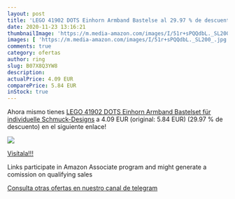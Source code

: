 ```yaml
---
layout: post
title: 'LEGO 41902 DOTS Einhorn Armband Bastelse al 29.97 % de descuento'
date: 2020-11-23 13:16:21
thumbnailImage: 'https://m.media-amazon.com/images/I/51r+sPQQdbL._SL200_.jpg'
images: [ 'https://m.media-amazon.com/images/I/51r+sPQQdbL._SL200_.jpg' ]
comments: true
category: ofertas
author: ring
slug: B07X8Q3YW8
description:
actualPrice: 4.09 EUR
comparePrice: 5.84 EUR
inStock: true
---
```


Ahora mismo tienes [LEGO 41902 DOTS Einhorn Armband Bastelset für individuelle Schmuck-Designs](https://www.amazon.de/dp/B07X8Q3YW8/?tag=tolees0ca-21) a 4.09 EUR (original: 5.84 EUR) (29.97 %  de descuento) en el siguiente enlace!

[![](https://m.media-amazon.com/images/I/51r+sPQQdbL._SL200_.jpg)](https://www.amazon.de/dp/B07X8Q3YW8/?tag=tolees0ca-21)

[Visítala!!!](https://www.amazon.de/dp/B07X8Q3YW8/?tag=tolees0ca-21)

Links participate in Amazon Associate program and might generate a comission on qualifying sales

[Consulta otras ofertas en nuestro canal de telegram](https://t.me/s/ofertas25)
